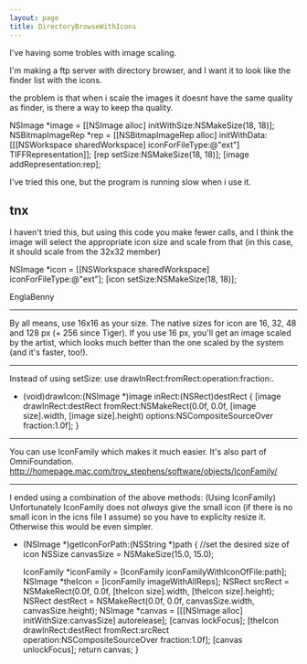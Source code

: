 ```yaml
---
layout: page
title: DirectoryBrowseWithIcons
---
```




I've having some trobles with image scaling.

I'm making a ftp server with directory browser, and I want it to look like the finder list with the icons.

the problem is that when i scale the images it doesnt have the same quality as finder, is there a way to keep tha quality.

    
NSImage *image = [[NSImage alloc] initWithSize:NSMakeSize(18, 18)];
NSBitmapImageRep *rep = [[NSBitmapImageRep alloc] initWithData:
     [[[NSWorkspace sharedWorkspace] iconForFileType:@"ext"] TIFFRepresentation]];
[rep setSize:NSMakeSize(18, 18)];
[image addRepresentation:rep];


I've tried this one, but the program is running slow when i use it.

tnx
----

I haven't tried this, but using this code you make fewer calls, and I think the image will select the appropriate icon size and scale from that (in this case, it should scale from the 32x32 member)

    
NSImage *icon = [[NSWorkspace sharedWorkspace] iconForFileType:@"ext"];
[icon setSize:NSMakeSize(18, 18)];


EnglaBenny

----

By all means, use 16x16 as your size. The native sizes for icon are 16, 32, 48 and 128 px (+ 256 since Tiger). If you use 16 px, you'll get an image scaled by the artist, which looks much better than the one scaled by the system (and it's faster, too!).

----

Instead of using     setSize: use     drawInRect:fromRect:operation:fraction:.

    
- (void)drawIcon:(NSImage *)image inRect:(NSRect)destRect {
    [image drawInRect:destRect 
            fromRect:NSMakeRect(0.0f, 0.0f, [image size].width, [image size].height)
            options:NSCompositeSourceOver
            fraction:1.0f];
}



----

You can use IconFamily which makes it much easier. It's also part of OmniFoundation.
http://homepage.mac.com/troy_stephens/software/objects/IconFamily/

----

I ended using a combination of the above methods: (Using IconFamily)
Unfortunately IconFamily does not _always_ give the small icon (if there is no small icon in the icns file I assume) so you have to explicity resize it. Otherwise this would be even simpler.

    

- (NSImage *)getIconForPath:(NSString *)path {
	//set the desired size of icon
	NSSize canvasSize = NSMakeSize(15.0, 15.0);

	IconFamily *iconFamily = [IconFamily iconFamilyWithIconOfFile:path];
	NSImage *theIcon = [iconFamily imageWithAllReps];
	NSRect srcRect = NSMakeRect(0.0f, 0.0f, [theIcon size].width, [theIcon size].height);
	NSRect destRect = NSMakeRect(0.0f, 0.0f, canvasSize.width, canvasSize.height);
	NSImage *canvas = [[[NSImage alloc] initWithSize:canvasSize] autorelease];
	[canvas lockFocus];
	[theIcon drawInRect:destRect fromRect:srcRect
			 operation:NSCompositeSourceOver fraction:1.0f];
	[canvas unlockFocus];
	return canvas;
}



